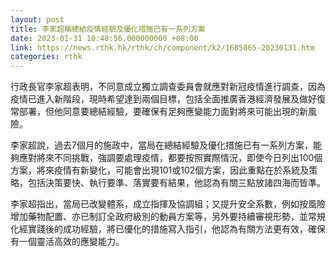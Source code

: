 ```yaml
---
layout: post
title: 李家超稱總結疫情經驗及優化措施已有一系列方案
date: 2023-01-31 10:48:56.000000000 +08:00
link: https://news.rthk.hk/rthk/ch/component/k2/1685865-20230131.htm
categories: rthk
---
```


行政長官李家超表明，不同意成立獨立調查委員會就應對新冠疫情進行調查，因為疫情已進入新階段，現時希望達到兩個目標，包括全面推廣香港經濟發展及做好復常部署，但他同意要總結經驗，要確保有足夠應變能力面對將來可能出現的新風險。

李家超說，過去7個月的施政中，當局在總結經驗及優化措施已有一系列方案，能夠應對將來不同挑戰，強調要處理疫情，都要按照實際情況，即使今日列出100個方案，將來疫情有新變化，可能會出現101或102個方案，因此重點在於系統及策略，包括決策要快、執行要準、落實要有結果，他認為有關三點放諸四海而皆準。

李家超指出，當局已改變體系，成立指揮及協調組；又提升安全系數，例如按風險增加藥物配置、亦已制訂全政府級別的動員方案等，另外要持續審視形勢，並常規化經實踐後的成功經驗，將已優化的措施寫入指引，他認為有關方法更有效，確保有一個靈活高效的應變能力。
